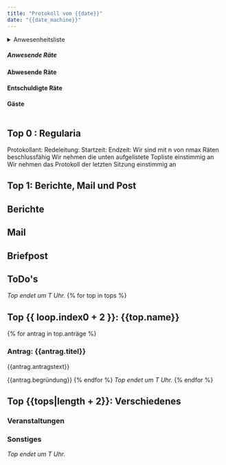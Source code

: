 ```yaml
---
title: "Protokoll vom {{date}}"
date: "{{date_machine}}"
---
```


<details>
<summary>Anwesenheitsliste<summary>

##### Anwesende Räte

#### Abwesende Räte

#### Entschuldigte Räte

#### Gäste

</details>

## Top 0 : Regularia

Protokollant: 
Redeleitung: 
Startzeit: 
Endzeit: 
Wir sind mit n von nmax Räten beschlussfähig
Wir nehmen die unten aufgelistete Topliste einstimmig an
Wir nehmen das Protokoll der letzten Sitzung einstimmig an

## Top 1: Berichte, Mail und Post

## Berichte

## Mail

## Briefpost

## ToDo's

_Top endet um T Uhr._
{% for top in tops %}
## Top {{ loop.index0 + 2 }}: {{top.name}}
{% for antrag in top.anträge %}
### Antrag: {{antrag.titel}}
{{antrag.antragstext}}

{{antrag.begründung}}
{% endfor %}
_Top endet um T Uhr._
{% endfor %}
## Top {{tops|length + 2}}: Verschiedenes

### Veranstaltungen

### Sonstiges

_Top endet um T Uhr._

